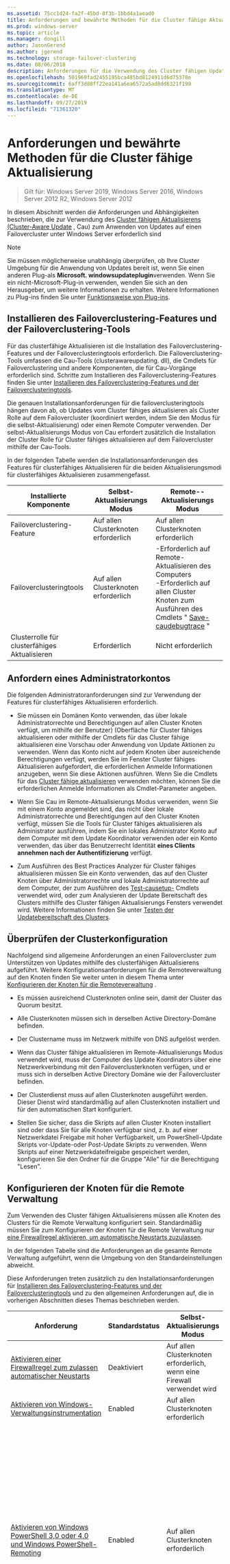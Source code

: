 ```yaml
---
ms.assetid: 75cc1d24-fa2f-45bd-8f3b-1bbd4a1aead0
title: Anforderungen und bewährte Methoden für die Cluster fähige Aktualisierung
ms.prod: windows-server
ms.topic: article
ms.manager: dongill
author: JasonGerend
ms.author: jgerend
ms.technology: storage-failover-clustering
ms.date: 08/06/2018
description: Anforderungen für die Verwendung des Cluster fähigen Updates zum Installieren von Updates auf Clustern, auf denen Windows Server ausgeführt wird.
ms.openlocfilehash: 501969fad2455195bca485bd8124911d6d75378e
ms.sourcegitcommit: 6aff3d88ff22ea141a6ea6572a5ad8dd6321f199
ms.translationtype: MT
ms.contentlocale: de-DE
ms.lasthandoff: 09/27/2019
ms.locfileid: "71361320"
---
```

# <a name="cluster-aware-updating-requirements-and-best-practices"></a>Anforderungen und bewährte Methoden für die Cluster fähige Aktualisierung

>Gilt für: Windows Server 2019, Windows Server 2016, Windows Server 2012 R2, Windows Server 2012

In diesem Abschnitt werden die Anforderungen und Abhängigkeiten beschrieben, die zur Verwendung des [Cluster fähigen Aktualisierens (Cluster-Aware Update](cluster-aware-updating.md) , Cau) zum Anwenden von Updates auf einen Failovercluster unter Windows Server erforderlich sind

> [!NOTE]  
> Sie müssen möglicherweise unabhängig überprüfen, ob Ihre Cluster Umgebung für die Anwendung von Updates bereit ist, wenn Sie einen anderen Plug\-als **Microsoft. windowsupdateplugin**verwenden. Wenn Sie ein nicht\-Microsoft-Plug\-in verwenden, wenden Sie sich an den Herausgeber, um weitere Informationen zu erhalten. Weitere Informationen zu Plug\-ins finden Sie unter [Funktionsweise von Plug\-ins](cluster-aware-updating-plug-ins.md).   

## <a name="BKMK_REQ_CLUS"></a>Installieren des Failoverclustering-Features und der Failoverclustering-Tools  
Für das clusterfähige Aktualisieren ist die Installation des Failoverclustering-Features und der Failoverclusteringtools erforderlich. Die Failoverclustering-Tools umfassen die Cau-Tools \(clusterawareupdating. dll\), die Cmdlets für Failoverclustering und andere Komponenten, die für Cau-Vorgänge erforderlich sind. Schritte zum Installieren des Failoverclustering-Features finden Sie unter [Installieren des Failoverclustering-Features und der Failoverclusteringtools](create-failover-cluster.md#install-the-failover-clustering-feature).  

Die genauen Installationsanforderungen für die failoverclusteringtools hängen davon ab, ob Updates vom Cluster fähiges aktualisieren als Cluster Rolle auf dem Failovercluster \(koordiniert werden, indem Sie den Modus für die selbst\-Aktualisierung\) oder einen Remote Computer verwenden. Der selbst\-Aktualisierungs Modus von Cau erfordert zusätzlich die Installation der Cluster Rolle für Cluster fähiges aktualisieren auf dem Failovercluster mithilfe der Cau-Tools.    

In der folgenden Tabelle werden die Installationsanforderungen des Features für clusterfähiges Aktualisieren für die beiden Aktualisierungsmodi für clusterfähiges Aktualisieren zusammengefasst.  

|Installierte Komponente|Selbst\-Aktualisierungs Modus|Remote\--Aktualisierungs Modus|  
|-----------------------|-----------------------|-------------------------|  
|Failoverclustering-Feature|Auf allen Clusterknoten erforderlich|Auf allen Clusterknoten erforderlich|  
|Failoverclusteringtools|Auf allen Clusterknoten erforderlich|-Erforderlich auf Remote\-Aktualisieren des Computers<br />-Erforderlich auf allen Cluster Knoten zum Ausführen des Cmdlets " [Save-caudebugtrace](https://docs.microsoft.com/powershell/module/clusterawareupdating/Save-CauDebugTrace?view=win10-ps) "|  
|Clusterrolle für clusterfähiges Aktualisieren|Erforderlich|Nicht erforderlich|  

## <a name="obtain-an-administrator-account"></a>Anfordern eines Administratorkontos  
Die folgenden Administratoranforderungen sind zur Verwendung der Features für clusterfähiges Aktualisieren erforderlich.  

-   Sie müssen ein Domänen Konto verwenden, das über lokale Administratorrechte und Berechtigungen auf allen Cluster Knoten verfügt, um mithilfe der Benutzer\) \(Oberfläche für Cluster fähiges aktualisieren oder mithilfe der Cmdlets für das Cluster fähige aktualisieren eine Vorschau oder Anwendung von Update Aktionen zu verwenden. Wenn das Konto nicht auf jedem Knoten über ausreichende Berechtigungen verfügt, werden Sie im Fenster Cluster fähiges Aktualisieren aufgefordert, die erforderlichen Anmelde Informationen anzugeben, wenn Sie diese Aktionen ausführen. Wenn Sie die Cmdlets für das [Cluster fähige aktualisieren](https://docs.microsoft.com/powershell/module/clusterawareupdating/?view=win10-ps) verwenden möchten, können Sie die erforderlichen Anmelde Informationen als Cmdlet-Parameter angeben.  

-   Wenn Sie Cau im Remote\-Aktualisierungs Modus verwenden, wenn Sie mit einem Konto angemeldet sind, das nicht über lokale Administratorrechte und Berechtigungen auf den Cluster Knoten verfügt, müssen Sie die Tools für Cluster fähiges aktualisieren als Administrator ausführen, indem Sie ein lokales Administrator Konto auf dem Computer mit dem Update Koordinator verwenden oder ein Konto verwenden, das über das Benutzerrecht Identität **eines Clients annehmen nach der Authentifizierung** verfügt. 

-   Zum Ausführen des Best Practices Analyzer für Cluster fähiges aktualisieren müssen Sie ein Konto verwenden, das auf den Cluster Knoten über Administratorrechte und lokale Administratorrechte auf dem Computer, der zum Ausführen des [Test-causetup-](https://docs.microsoft.com/powershell/module/clusterawareupdating/Test-CauSetup?view=win10-ps) Cmdlets verwendet wird, oder zum Analysieren der Update Bereitschaft des Clusters mithilfe des Cluster fähigen Aktualisierungs Fensters verwendet wird. Weitere Informationen finden Sie unter [Testen der Updatebereitschaft des Clusters](#BKMK_BPA).  

## <a name="verify-the-cluster-configuration"></a>Überprüfen der Clusterkonfiguration  
Nachfolgend sind allgemeine Anforderungen an einen Failovercluster zum Unterstützen von Updates mithilfe des clusterfähigen Aktualisierens aufgeführt. Weitere Konfigurationsanforderungen für die Remoteverwaltung auf den Knoten finden Sie weiter unten in diesem Thema unter [Konfigurieren der Knoten für die Remoteverwaltung](#BKMK_NODE_CONFIG) .  

-   Es müssen ausreichend Clusterknoten online sein, damit der Cluster das Quorum besitzt.  

-   Alle Clusterknoten müssen sich in derselben Active Directory-Domäne befinden.  

-   Der Clustername muss im Netzwerk mithilfe von DNS aufgelöst werden.  

-   Wenn das Cluster fähige aktualisieren im Remote\-Aktualisierungs Modus verwendet wird, muss der Computer des Update Koordinators über eine Netzwerkverbindung mit den Failoverclusterknoten verfügen, und er muss sich in derselben Active Directory Domäne wie der Failovercluster befinden.  

-   Der Clusterdienst muss auf allen Clusterknoten ausgeführt werden. Dieser Dienst wird standardmäßig auf allen Clusterknoten installiert und für den automatischen Start konfiguriert.  

-   Stellen Sie sicher, dass die Skripts auf allen Cluster Knoten installiert sind oder dass Sie für alle Knoten verfügbar sind, z. b. auf einer Netzwerkdatei Freigabe mit hoher Verfügbarkeit, um PowerShell-Update Skripts vor\-Update-oder Post\-Update Skripts zu verwenden. Wenn Skripts auf einer Netzwerkdateifreigabe gespeichert werden, konfigurieren Sie den Ordner für die Gruppe "Alle" für die Berechtigung "Lesen".  

## <a name="BKMK_NODE_CONFIG"></a>Konfigurieren der Knoten für die Remote Verwaltung  
Zum Verwenden des Cluster fähigen Aktualisierens müssen alle Knoten des Clusters für die Remote Verwaltung konfiguriert sein. Standardmäßig müssen Sie zum Konfigurieren der Knoten für die Remote Verwaltung nur [eine Firewallregel aktivieren, um automatische Neustarts zuzulassen](#BKMK_FW). 

In der folgenden Tabelle sind die Anforderungen an die gesamte Remote Verwaltung aufgeführt, wenn die Umgebung von den Standardeinstellungen abweicht.

Diese Anforderungen treten zusätzlich zu den Installationsanforderungen für [Installieren des Failoverclustering-Features und der Failoverclusteringtools](#BKMK_REQ_CLUS) und zu den allgemeinen Anforderungen auf, die in vorherigen Abschnitten dieses Themas beschrieben werden.  

|Anforderung|Standardstatus|Selbst\-Aktualisierungs Modus|Remote\--Aktualisierungs Modus|  
|---------------|---|-----------------------|-------------------------|  
|[Aktivieren einer Firewallregel zum zulassen automatischer Neustarts](#BKMK_FW)|Deaktiviert|Auf allen Clusterknoten erforderlich, wenn eine Firewall verwendet wird|Auf allen Clusterknoten erforderlich, wenn eine Firewall verwendet wird|  
|[Aktivieren von Windows-Verwaltungsinstrumentation](#BKMK_WMI)|Enabled|Auf allen Clusterknoten erforderlich|Auf allen Clusterknoten erforderlich|  
|[Aktivieren von Windows PowerShell 3,0 oder 4,0 und Windows PowerShell-Remoting](#BKMK_PS)|Enabled|Auf allen Clusterknoten erforderlich|Auf allen Clusterknoten muss Folgendes ausgeführt werden:<br /><br />-Das [Save-caudebugtrace](https://docs.microsoft.com/powershell/module/clusterawareupdating/Save-CauDebugTrace?view=win10-ps) -Cmdlet<br />-PowerShell Pre\-Update-und Post\-Update Skripts während einer Update Laufzeit<br />-Tests der Update Bereitschaft des Clusters mithilfe des Cluster fähigen Aktualisierungs Fensters oder des Windows PowerShell-Cmdlets " [Test\-causetup](https://docs.microsoft.com/powershell/module/clusterawareupdating/Test-CauSetup?view=win10-ps) "|  
|[Installieren von .NET Framework 4,6 oder 4,5](#BKMK_NET)|Enabled|Auf allen Clusterknoten erforderlich|Auf allen Clusterknoten muss Folgendes ausgeführt werden:<br /><br />-Das [Save-caudebugtrace](https://docs.microsoft.com/powershell/module/clusterawareupdating/Save-CauDebugTrace?view=win10-ps) -Cmdlet<br />-PowerShell Pre\-Update-und Post\-Update Skripts während einer Update Laufzeit<br />-Tests der Update Bereitschaft des Clusters mithilfe des Cluster fähigen Aktualisierungs Fensters oder des Windows PowerShell-Cmdlets " [Test\-causetup](https://docs.microsoft.com/powershell/module/clusterawareupdating/Test-CauSetup?view=win10-ps) "|  

### <a name="BKMK_FW"></a>Aktivieren einer Firewallregel zum zulassen automatischer Neustarts  
Um automatische Neustarts nach dem Anwenden von Updates zuzulassen \(wenn die Installation eines Updates einen Neustart erfordert\), wenn die Windows-Firewall oder eine nicht\-Microsoft-Firewall auf den Cluster Knoten verwendet wird, muss auf jedem Knoten, der folgenden Datenverkehr zulässt, eine Firewallregel aktiviert werden:  

-   Protokoll: TCP  

-   Richtung: Eingehend  

-   Programm: wininit.exe  

-   Ports: Dynamische RPC-Ports  

-   Profil: Domäne  

Wenn die Windows-Firewall auf den Clusterknoten verwendet wird, können Sie dazu die Regelgruppe **Remotecomputer herunterfahren** der Windows-Firewall auf den einzelnen Clusterknoten aktivieren. Wenn Sie das Fenster für die Cluster fähige Aktualisierung zum Anwenden von Updates und zum Konfigurieren der Optionen für die selbst\-Aktualisierung verwenden, wird die Regelgruppe **Remote Computer herunter** fahren der Windows-Firewall automatisch auf den einzelnen Cluster Knoten aktiviert.  

> [!NOTE]  
> Die Regelgruppe **Remote Shutdown** der Windows-Firewall kann nicht aktiviert werden, wenn sie mit Gruppenrichtlinieneinstellungen in Konflikt steht, die für die Windows-Firewall konfiguriert sind.    

Die Firewallregelgruppe **Remote Shutdown** wird auch durch Angeben des **– enablefirewallrules** -Parameters aktiviert, wenn die folgenden Cmdlets für Cluster fähiges aktualisieren ausgeführt werden: [Add-cauclusterrole](https://docs.microsoft.com/powershell/module/clusterawareupdating/Add-CauClusterRole?view=win10-ps), [Aufruf-caurun](https://docs.microsoft.com/powershell/module/clusterawareupdating/Invoke-CauRun?view=win10-ps)und [setcauclusterrole](https://docs.microsoft.com/powershell/module/clusterawareupdating/Set-CauClusterRole?view=win10-ps).  

Das folgende PowerShell-Beispiel zeigt eine zusätzliche Methode zum Aktivieren automatischer Neustarts auf einem Cluster Knoten.  

```PowerShell  
Set-NetFirewallRule -Group "@firewallapi.dll,-36751" -Profile Domain -Enabled true  
```  

### <a name="BKMK_WMI"></a>Windows-Verwaltungsinstrumentation aktivieren (WMI) 
Alle Cluster Knoten müssen mit Windows-Verwaltungsinstrumentation \(WMI-\)für die Remote Verwaltung konfiguriert werden. Diese Option ist standardmäßig aktiviert.  

Gehen Sie wie folgt vor, um die Remoteverwaltung manuell zu aktivieren:  

1.  Starten Sie in der Konsole "Dienste" den Dienst **Windows-Remoteverwaltung** , und legen Sie für den Starttyp **Automatisch**fest.  

2.  Führen Sie das [Set-wsmanquickconfig-](https://docs.microsoft.com/powershell/module/Microsoft.WsMan.Management/Set-WSManQuickConfig?view=powershell-6) Cmdlet aus, oder führen Sie den folgenden Befehl an einer Eingabeaufforderung mit erhöhten Rechten aus:  

    ```PowerShell  
    winrm quickconfig -q  
    ```  

Zur Unterstützung von WMI-Remoting muss die eingehende Firewallregel für **Windows-Remoteverwaltung \(http\-in\)** auf jedem Knoten aktiviert sein, wenn die Windows-Firewall auf den Cluster Knoten verwendet wird.  Diese Regel ist standardmäßig aktiviert.  

### <a name="BKMK_PS"></a>Aktivieren von Windows PowerShell und Windows PowerShell-Remoting  
PowerShell muss installiert und aktiviert sein, damit Remote Befehle auf allen Cluster Knoten ausgeführt werden können, um den selbst\-Aktualisierungs Modus und bestimmte Cau-Features im Remote\-Aktualisierungs Modus zu aktivieren. PowerShell ist standardmäßig installiert und für Remoting aktiviert.  

Verwenden Sie eine der folgenden Methoden, um PowerShell-Remoting zu aktivieren:  

-   Führen Sie das Cmdlet [enable-psremoting](https://docs.microsoft.com/powershell/module/Microsoft.PowerShell.Core/Enable-PSRemoting) aus.  

-   Konfigurieren Sie eine Domänen\-Ebene Gruppenrichtlinie Einstellung für Windows-Remoteverwaltung \(WinRM-\).  

Weitere Informationen zum Aktivieren von PowerShell-Remoting finden Sie unter [Informationen zu Remote Anforderungen](https://docs.microsoft.com/powershell/module/microsoft.powershell.core/about/about_remote_requirements?view=powershell-6).  

### <a name="BKMK_NET"></a>Installieren von .NET Framework 4,6 oder 4,5  
Um den selbst\-Aktualisierungs Modus und bestimmte Cau-Features im Remote\-Aktualisierungs Modus zu aktivieren, muss .NET Framework 4,6 oder .NET Framework 4,5 (auf Windows Server 2012 R2) auf allen Cluster Knoten installiert sein. Standardmäßig ist .NET Framework installiert.  

Verwenden Sie den folgenden Befehl, um .NET Framework 4,6 (oder 4,5) mithilfe von PowerShell zu installieren, wenn er nicht bereits installiert ist:

```PowerShell
Install-WindowsFeature -Name NET-Framework-45-Core
```

## <a name="BKMK_BEST_PRAC"></a>Empfehlungen zu bewährten Methoden für die Verwendung des Cluster fähigen Updates 

### <a name="BKMK_BP_WUA"></a>Empfehlungen zum Anwenden von Microsoft-Updates

Wenn Sie mit der Verwendung von Cau zum Anwenden von Updates mit dem Standard-Plug\-von **Microsoft. windowsupdateplugin** in in einem Cluster beginnen, wird empfohlen, keine anderen Methoden zum Installieren von Software Updates von Microsoft auf den Cluster Knoten zu verwenden.  

> [!CAUTION]  
> Das Kombinieren von Cau mit Methoden zum automatischen Aktualisieren einzelner Knoten \(nach einem festgelegten Zeitplan\) kann zu unvorhersehbaren Ergebnissen führen, einschließlich Dienstunterbrechungen und ungeplanter Ausfallzeiten.  

Empfohlene Richtlinien:  

-   Um die besten Ergebnisse zu erzielen, empfiehlt es sich, dass Sie Einstellungen auf dem Clusterknoten für die automatische Aktualisierung deaktivieren, z. B. über die Einstellungen für automatische Updates in der Systemsteuerung oder über die Einstellungen, die mithilfe der Gruppenrichtlinie konfiguriert werden.  

    > [!CAUTION]  
    > Die automatische Installation von Updates auf den Clusterknoten kann die Installation von Updates durch clusterfähiges Aktualisieren beeinträchtigen und somit beim clusterfähigen Aktualisieren zu Fehlern führen.  

    Die folgenden Einstellungen für automatische Updates sind (sofern erforderlich) mit dem clusterfähigen Aktualisieren kompatibel, da der Administrator die zeitliche Abfolge der Updateinstallation steuern kann.  

    -   Einstellungen zur Benachrichtigung vor dem Herunterladen von Updates und zur Benachrichtigung vor der Installation  

    -   Einstellungen zum automatischen Herunterladen von Updates und zur Benachrichtigung vor der Installation  

    Wenn die Option "Automatische Updates" Updates jedoch zur selben Zeit wie eine Updateausführung für clusterfähiges Aktualisieren herunterlädt, kann die Updateausführung möglicherweise länger dauern.  

-   Konfigurieren Sie kein Update System wie z. b. Windows Server Update Services \(WSUS-\), um Updates automatisch \(auf einem festgelegten Zeitplan\) auf Cluster Knoten anzuwenden.  

-   Alle Clusterknoten müssen einheitlich für die Verwendung derselben Updatequelle konfiguriert sein, z. B. WSUS-Server, Windows-Update oder Microsoft Update.  

-   Schließen Sie Clusterknoten von allen erforderlichen oder automatischen Updates aus, wenn Sie Softwareupdates mithilfe eines Konfigurationsverwaltungssystems auf Computer im Netzwerk anwenden. Beispiele für Konfigurationsverwaltungssysteme sind Microsoft System Center Configuration Manager 2007 und Microsoft System Center Virtual Machine Manager 2008.  

-   Wenn z. b. interne Software Verteilungs Server \(, die\) zum Speichern und Bereitstellen der Updates verwendet werden, müssen Sie sicherstellen, dass die genehmigten Updates für die Cluster Knoten von diesen Servern korrekt identifiziert werden.  

#### <a name="BKMK_PROXY"></a>Anwenden von Microsoft-Updates in Zweigstellen Szenarios  
Wenn Sie in bestimmten Filialszenarien Microsoft-Updates über Microsoft Update oder Windows Update auf Clusterknoten herunterladen möchten, müssen Sie möglicherweise auf jedem Knoten Proxyeinstellungen für das lokale Systemkonto konfigurieren. Dies kann z. B. erforderlich sein, wenn die Filialcluster auf Microsoft Update oder Windows Update zugreifen, um Updates mithilfe eines lokalen Proxyservers herunterzuladen.  

Konfigurieren Sie bei Bedarf die WinHTTP-Proxy Einstellungen auf den einzelnen Knoten, um einen lokalen Proxy Server anzugeben und lokale Adress Ausnahmen \(d. h. eine Umgehungs Liste für lokale Adressen\)zu konfigurieren. Dazu können Sie den folgenden Befehl an einer Eingabeaufforderung mit erhöhten Rechten auf den einzelnen Clusterknoten ausführen:  

```  
netsh winhttp set proxy <ProxyServerFQDN >:<port> "<local>"  
```  

Dabei ist <*proxyserverfqdn*> der voll qualifizierte Domänen Name für den Proxy Server und <*Port*> ist der Port, über den die Kommunikation stattfinden soll (normalerweise Port 443).  

Geben Sie beispielsweise den folgenden Befehl ein, um die WinHTTP-Proxy Einstellungen für das lokale System Konto anzugeben, in dem der Proxy Server *MyProxy.contoso.com*mit Port 443 und lokale Adress Ausnahmen angegeben ist:  

```  
netsh winhttp set proxy MyProxy.CONTOSO.com:443 "<local>"  
```  

### <a name="BKMK_BP_HF"></a>Empfehlungen für die Verwendung von Microsoft. hotfixplugin  

-   Es wird empfohlen, dass Sie Berechtigungen im Hotfixstammordner und in der Hotfixkonfigurationsdatei konfigurieren, um den Schreibzugriff nur auf lokale Administratoren auf den Computer zu beschränken, die zum Speichern dieser Dateien verwendet werden. Dadurch können Manipulationen an diesen Dateien durch nicht berechtigte Benutzer verhindert werden, die die Funktionalität des Failoverclusters beeinträchtigen könnten, wenn Hotfixes angewendet werden.  

-   Um die Datenintegrität für den Server Message Block \(SMB-\) Verbindungen sicherzustellen, die für den Zugriff auf den hotfixstamm Ordner verwendet werden, sollten Sie die SMB-Verschlüsselung im freigegebenen SMB-Ordner konfigurieren, sofern dies möglich ist. **Microsoft.HotfixPlugin** erfordert, dass die SMB-Signatur oder SMB-Verschlüsselung konfiguriert ist, um die Datenintegrität für SMB-Verbindungen sicherzustellen. 

    Weitere Informationen finden Sie unter [Einschränken des Zugriffs auf den hotfixstamm Ordner und die hotfixkonfigurationsdatei](cluster-aware-updating-plug-ins.md#BKMK_ACL).

### <a name="additional-recommendations"></a>Weitere Empfehlungen  

-   Um Konflikte mit einer Updateausführung für clusterfähiges Aktualisieren zu vermeiden, die möglicherweise für den gleichen Zeitpunkt vorgesehen sind, planen Sie während der geplanten Wartungszeitfenster keine Kennwortänderungen für Clusternamenobjekte und virtuelle Computerobjekte.  

-   Sie sollten die entsprechenden Berechtigungen für Pre\-Update und Post\-Update-Skripts festlegen, die in freigegebenen Netzwerk Ordnern gespeichert werden, um mögliche Manipulationen an diesen Dateien durch nicht autorisierte Benutzer zu verhindern.  

-   Zum Konfigurieren von Cau im selbst\-Aktualisierungs Modus muss ein virtuelles Computer Objekt \(VCO\) für die Cluster Rolle für Cluster fähiges aktualisieren in Active Directory erstellt werden. Dieses Objekt kann durch das clusterfähige Aktualisieren automatisch zu dem Zeitpunkt erstellt werden, zu dem die Clusterrolle für clusterfähiges Aktualisieren hinzugefügt wird, wenn der Failovercluster über die entsprechenden Berechtigungen verfügt. Aufgrund der Sicherheitsrichtlinien in einigen Organisationen ist es möglicherweise erforderlich, das Objekt in Active Directory vorab bereitzustellen. Das entsprechende Verfahren hierfür finden Sie unter [Schritte für die Vorabbereitstellung eines Kontos für eine Clusterrolle](https://docs.microsoft.com/previous-versions/windows/it-pro/windows-server-2008-R2-and-2008/cc731002\(v=ws.10\)#steps-for-prestaging-the-cluster-name-account).  

-   Sie können Profile für die Updateausführung erstellen, um Updateausführungseinstellungen für verschiedene Failovercluster mit ähnlichen Aktualisierungsanforderungen in der IT-Organisation zu speichern und wiederzuverwenden. In Abhängigkeit vom Aktualisierungsmodus können Sie die Updateausführungsprofile zusätzlich auf einer Dateifreigabe speichern und verwalten, auf die alle Remotecomputer für den Updatekoordinator oder die Failovercluster zugreifen können. Weitere Informationen finden Sie unter [Erweiterte Optionen und Update Lauf Profile für Cau](cluster-aware-updating-options.md).  

## <a name="BKMK_BPA"></a>Testen der Update Bereitschaft des Clusters  
Sie können das Cau-Best Practices Analyzer \(BPA-\) Modell ausführen, um zu testen, ob ein Failovercluster und die Netzwerkumgebung viele der Anforderungen erfüllen, damit Software Updates von Cau angewendet werden. Viele der Tests prüfen die Umgebung auf die Bereitschaft zur Anwendung von Microsoft-Updates mithilfe des Standard-Plug\-in, **Microsoft. windowsupdateplugin**.  

> [!NOTE]  
> Möglicherweise müssen Sie unabhängig prüfen, ob Ihre Cluster Umgebung für die Anwendung von Software Updates bereit ist, indem Sie eine Plug\-in einem anderen als **Microsoft. windowsupdateplugin**verwenden. Wenn Sie ein nicht\-Microsoft-Plug\-in verwenden, wie z. b. einen von Ihrem Hardwarehersteller bereitgestellten, wenden Sie sich an den Verleger, um weitere Informationen zu erhalten.  

Zum Ausführen des Best Practices Analyzer (BPA) haben Sie die folgenden beiden Möglichkeiten:  

1.  Wählen Sie in der Konsole für clusterfähiges Aktualisieren die Option **Vorbereitung auf das Clusterupdate analysieren** aus. Nachdem der BPA die Bereitschafts Tests abgeschlossen hat, wird ein Testbericht angezeigt. Wenn auf den Clusterknoten Probleme aufgetreten sind, werden die bestimmten Probleme und die betroffenen Knoten identifiziert, damit Sie entsprechende Korrekturmaßnahmen ergreifen können. Diese Tests können einige Minuten dauern.  

2.  Führen Sie das [Test-causetup-](https://docs.microsoft.com/powershell/module/clusterawareupdating/Test-CauSetup) Cmdlet aus. Sie können das Cmdlet auf einem lokalen Computer oder einem Remote Computer ausführen, auf dem das Failoverclustering-Modul für Windows PowerShell (Teil der Failoverclustering-Tools) installiert ist. Sie können das Cmdlet auch auf einem Knoten des Failoverclusters ausführen.  

> [!NOTE]  
> -   Sie müssen ein Konto verwenden, das auf den Cluster Knoten über Administratorrechte und lokale Administratorrechte auf dem Computer verfügt, der zum Ausführen des **Test\-causetup** -Cmdlets oder zum Analysieren der Update Bereitschaft des Clusters mithilfe des Cluster fähigen Aktualisierungs Fensters verwendet wird. Zum Ausführen der Tests mithilfe des Cluster fähigen Aktualisierungs Fensters müssen Sie auf dem Computer mit den erforderlichen Anmelde Informationen angemeldet sein.  
> -   Bei den Tests wird angenommen, dass die Tools für clusterfähiges Aktualisieren, die zum Anzeigen einer Updatevorschau oder zum Anwenden von Updates verwendet werden, auf demselben Computer und mit denselben Anmeldeinformationen ausgeführt werden, die zum Testen der Updatebereitschaft des Clusters verwendet werden.  

> [!IMPORTANT]  
> Es wird dringend empfohlen, dass Sie die Cluster in den folgenden Situationen auf die Updatebereitschaft testen:  
>   
> -   Bevor Sie das clusterfähige Aktualisieren zum ersten Mal zum Anwenden von Softwareupdates verwenden können.  
> -   Nachdem Sie einen Knoten zum Cluster hinzugefügt oder andere Hardwareänderungen am Cluster vorgenommen haben, die die Ausführung des Assistenten zum Überprüfen von Clustern erfordern.  
> -   Nachdem Sie eine Update Quelle geändert haben, oder ändern Sie die Update Einstellungen oder-Konfigurationen \(anderen als Cau-\), die sich auf die Anwendung von Updates auf den Knoten auswirken können.  

### <a name="tests-for-cluster-updating-readiness"></a>Tests für die Updatebereitschaft des Clusters  
In der folgenden Tabelle sind die Tests für die Updatebereitschaft des Clusters, einige allgemeine Probleme sowie Schritte zur Behebung dieser Probleme aufgeführt.  


|                                                      Test                                                      |                                                                                                                                               Mögliche Probleme und Auswirkungen                                                                                                                                               |                                                                                                                                                                                         Lösungsschritte                                                                                                                                                                                         |
|----------------------------------------------------------------------------------------------------------------|-------------------------------------------------------------------------------------------------------------------------------------------------------------------------------------------------------------------------------------------------------------------------------------------------------------------------|--------------------------------------------------------------------------------------------------------------------------------------------------------------------------------------------------------------------------------------------------------------------------------------------------------------------------------------------------------------------------------------------------|
|                                     Der Failovercluster muss verfügbar sein.                                     |                                                                                       Der Failoverclustername kann nicht aufgelöst werden oder der Zugriff ist auf mindestens einen Clusterknoten nicht möglich. Der BPA kann die Clusterbereitschaftstests nicht ausführen.                                                                                        |                                                                   -Überprüfen Sie die Schreibweise des Namens des Clusters, der während der BPA-Laufzeit angegeben wurde.<br />-Stellen Sie sicher, dass alle Knoten des Clusters online sind und ausgeführt werden.<br />-Überprüfen Sie, ob der Konfigurationsüberprüfungs-Assistent erfolgreich auf dem Failovercluster ausgeführt werden kann.                                                                    |
|                    Die Failoverclusterknoten müssen über die Windows-Verwaltungsinstrumentation (WMI) für die Remoteverwaltung aktiviert sein.                    |                                                Mindestens ein Failoverclusterknoten ist nicht mit Windows-Verwaltungsinstrumentation \(WMI-\)für die Remote Verwaltung aktiviert. Die Clusterknoten können nicht über das clusterfähige Aktualisieren aktualisiert werden, wenn die Knoten nicht für die Remoteverwaltung konfiguriert sind.                                                 |                                                                                                  Stellen Sie sicher, dass alle Failoverclusterknoten über die WMI für die Remoteverwaltung aktiviert wurden. Weitere Informationen finden Sie in diesem Thema unter [Konfigurieren der Knoten für die Remoteverwaltung](#BKMK_NODE_CONFIG).                                                                                                   |
|                      PowerShell-Remoting muss auf jedem Failoverclusterknoten aktiviert werden.                       |                                                           PowerShell ist nicht installiert oder nicht für das Remoting auf mindestens einem Failoverclusterknoten aktiviert. Cau kann nicht für den selbst\-Aktualisierungs Modus konfiguriert werden oder bestimmte Features im Remote\-Aktualisierungs Modus verwenden.                                                            |                                                                                             Stellen Sie sicher, dass PowerShell auf allen Cluster Knoten installiert und für das Remoting aktiviert ist.<br /><br />Weitere Informationen finden Sie in diesem Thema unter [Konfigurieren der Knoten für die Remoteverwaltung](#BKMK_NODE_CONFIG).                                                                                             |
|                                            Failoverclusterversion                                            |                                                                            Mindestens ein Knoten im Failovercluster wird nicht unter Windows Server 2016, Windows Server 2012 R2 oder Windows Server 2012 ausgeführt. Der Failovercluster kann nicht mithilfe des clusterfähigen Aktualisierens aktualisiert werden.                                                                             |                                                                   Vergewissern Sie sich, dass der während der BPA-Ausführung angegebene Failovercluster unter Windows Server 2016, Windows Server 2012 R2 oder Windows Server 2012 ausgeführt wird.<br /><br />Weitere Informationen finden Sie unter [Überprüfen der Clusterkonfiguration](#BKMK_REQ_CLUS) in diesem Thema.                                                                   |
| Die erforderlichen Versionen von .NET Framework und Windows PowerShell müssen auf allen Failoverclusterknoten installiert werden. |                                                                                              .NET Framework 4,6, 4,5 oder Windows PowerShell ist auf mindestens einem Cluster Knoten nicht installiert. Möglicherweise funktionieren einige Features für das clusterfähige Aktualisieren nicht.                                                                                              |                                                                            Stellen Sie sicher, dass .NET Framework 4,6 oder 4,5 und Windows PowerShell auf allen Cluster Knoten installiert sind, sofern diese erforderlich sind.<br /><br />Weitere Informationen finden Sie in diesem Thema unter [Konfigurieren der Knoten für die Remoteverwaltung](#BKMK_NODE_CONFIG).                                                                             |
|                           Der Clusterdienst muss auf allen Clusterknoten ausgeführt werden.                           |                                                                                                            Der Clusterdienst wird auf mindestens einem Knoten nicht ausgeführt. Der Failovercluster kann nicht mithilfe des clusterfähigen Aktualisierens aktualisiert werden.                                                                                                             |                        -Stellen Sie sicher, dass die Clusterdienst \(ClusSvc-\) auf allen Knoten im Cluster gestartet wird und für den automatischen Start konfiguriert ist.<br />-Überprüfen Sie, ob der Konfigurationsüberprüfungs-Assistent erfolgreich auf dem Failovercluster ausgeführt werden kann.<br /><br />Weitere Informationen finden Sie unter [Überprüfen der Clusterkonfiguration](#BKMK_REQ_CLUS) in diesem Thema.                         |
|     Automatische Updates dürfen nicht für die automatische Installation von Updates auf beliebigen Failoverclusterknoten konfiguriert werden.     |                                           Auf mindestens einem Failoverclusterknoten sind automatische Updates für die automatische Installation von Microsoft-Updates auf diesem Knoten konfiguriert. Die Kombination des clusterfähigen Aktualisierens mit anderen Aktualisierungsmethoden kann zu ungeplanter Downtime oder zu unvorhergesehenen Ergebnissen führen.                                            |                                                     Wenn die Windows Update-Funktionalität auf mindestens einem Clusterknoten für automatische Updates konfiguriert ist, stellen Sie sicher, dass automatische Updates nicht für die automatische Installation von Updates konfiguriert sind.<br /><br />Weitere Informationen finden Sie unter [Empfehlungen zum Anwenden von Microsoft-Updates](#BKMK_BP_WUA).                                                     |
|                          Die Failoverclusterknoten müssen dieselbe Updatequelle verwenden.                          |                                                    Mindestens ein Failoverclusterknoten ist für die Verwendung einer Updatequelle für Microsoft-Updates konfiguriert, die sich von den restlichen Knoten unterscheidet. Die Updates werden möglicherweise nicht einheitlich über das clusterfähige Aktualisieren auf die Clusterknoten angewendet.                                                    |                                                                        Stellen Sie sicher, dass alle Clusterknoten für die Verwendung derselben Updatequelle konfiguriert sind, z. B. WSUS-Server, Windows-Update oder Microsoft Update.<br /><br />Weitere Informationen finden Sie unter [Empfehlungen zum Anwenden von Microsoft-Updates](#BKMK_BP_WUA).                                                                         |
|       Eine Firewallregel, die das Remoteherunterfahren gestattet, muss auf jedem Knoten im Failovercluster aktiviert werden.       |                 Mindestens ein Failoverclusterknoten verfügt nicht über eine aktivierte Firewallregel, die das Remoteherunterfahren gestattet, oder eine Gruppenrichtlinieneinstellung verhindert, dass diese Regel aktiviert wird. Eine Updateausführung, die Updates anwendet, die einen automatischen Neustart der Knoten erfordern, wurde möglicherweise nicht ordnungsgemäß beendet.                  |                                                                    Wenn die Windows-Firewall oder eine nicht\-Microsoft-Firewall auf den Cluster Knoten verwendet wird, konfigurieren Sie eine Firewallregel, die das Remote Herunterfahren zulässt.<br /><br />Weitere Informationen finden Sie unter [Aktivieren einer Firewallregel zum Zulassen automatischer Neustarts](#BKMK_FW) in diesem Thema.                                                                    |
|          Die Proxyservereinstellung muss auf jedem Failoverclusterknoten auf einen lokalen Proxyserver festgelegt werden.          |                             Mindestens ein Failoverclusterknoten weist eine fehlerhafte Proxyserverkonfiguration auf.<br /><br />Wenn ein lokaler Proxyserver verwendet wird, muss die Proxyservereinstellung auf den einzelnen Knoten ordnungsgemäß konfiguriert werden, damit der Cluster auf Microsoft Update oder Windows Update zugreifen kann.                              |                                            Stellen Sie sicher, dass die WinHTTP-Proxyeinstellungen auf allen Clusterknoten auf einem lokalen Proxyserver eingestellt sind, wenn dies erforderlich ist. Wenn in Ihrer Umgebung kein Proxyserver verwendet wird, kann diese Warnung ignoriert werden.<br /><br />Weitere Informationen finden Sie in diesem Thema unter [Anwenden von Updates in Filialszenarien](#BKMK_PROXY).                                            |
|        Die Cluster Rolle für Cluster fähiges aktualisieren muss auf dem Failovercluster installiert werden, um den selbst\-Aktualisierungs Modus zu aktivieren.        |                                                                                                   Die Clusterrolle für clusterfähiges Aktualisieren ist auf diesem Failovercluster nicht installiert. Diese Rolle ist für die selbst\-Aktualisierung von Clustern erforderlich.                                                                                                   |      Fügen Sie die Cluster Rolle für Cluster fähiges aktualisieren auf dem Failovercluster mit einer der folgenden Methoden hinzu, um das Cluster fähige aktualisieren im selbst\-Aktualisierungs Modus zu verwenden:<br /><br />-Führen Sie das PowerShell-Cmdlet [Add-cauclusterrole](https://docs.microsoft.com/powershell/module/clusterawareupdating/Add-CauClusterRole) aus.<br />-Wählen Sie im Fenster Cluster fähiges aktualisieren die **Option Cluster selbst\-Aktualisierungs Optionen konfigurieren** aus.      |
|         Die Cluster Rolle für Cluster fähiges aktualisieren muss auf dem Failovercluster aktiviert werden, um den selbst\-Aktualisierungs Modus zu aktivieren.         | Die Clusterrolle für clusterfähiges Aktualisieren ist deaktiviert. Die Cluster Rolle für Cluster fähiges aktualisieren ist z. b. nicht installiert oder wurde mithilfe des PowerShell-Cmdlets [\-cauclusterrole deaktivieren](https://docs.microsoft.com/powershell/module/clusterawareupdating/Disable-CauClusterRole) deaktiviert. Diese Rolle ist für die selbst\-Aktualisierung von Clustern erforderlich. | Aktivieren Sie die Cluster Rolle für Cluster fähiges aktualisieren auf diesem Failovercluster mit einer der folgenden Methoden, um das Cluster fähige aktualisieren im selbst\-Aktualisierungs Modus zu verwenden:<br /><br />-Führen Sie das PowerShell-Cmdlet [enable-cauclusterrole](https://docs.microsoft.com/powershell/module/clusterawareupdating/Enable-CauClusterRole) aus.<br />-Wählen Sie im Fenster Cluster fähiges aktualisieren die **Option Cluster selbst\-Aktualisierungs Optionen konfigurieren** aus. |
|      Der konfigurierte\-Plug-in für Cluster fähiges aktualisieren für den selbst\-Aktualisierungs Modus muss auf allen Failoverclusterknoten registriert werden.      |                                                              Die Cluster Rolle für Cluster fähiges aktualisieren auf einem oder mehreren Knoten dieses Failoverclusters kann nicht auf das Plug\-für Cluster fähiges aktualisieren im Modul zugreifen, das in den Optionen für die selbst\-Aktualisierung konfiguriert ist. Eine selbst\-Aktualisierungs Ausführung kann fehlschlagen.                                                              |           -Stellen Sie sicher, dass das konfigurierte\-Plug-in für Cluster fähiges aktualisieren auf allen Cluster Knoten installiert wird. Befolgen Sie hierzu das Installationsverfahren für das Produkt, das das Plug\-für Cluster fähiges aktualisieren bereitstellt.<br />-Führen Sie das PowerShell-Cmdlet [Register\-cauplugin](https://docs.microsoft.com/powershell/module/clusterawareupdating/Register-CauPlugin) aus, um die Plug\-in auf den erforderlichen Cluster Knoten zu registrieren.           |
|                Alle Failoverclusterknoten müssen denselben Satz von registrierten Plug\-ins für Cluster fähiges aktualisieren aufweisen.                 |                                                                             Bei einer selbst\-Update Ausführung tritt möglicherweise ein Fehler auf, wenn der Plug\-in, der für die Verwendung in einer Update Ausführung konfiguriert ist, in einen anderen geändert wird, der nicht auf allen Cluster Knoten verfügbar ist.                                                                              |           -Stellen Sie sicher, dass das konfigurierte\-Plug-in für Cluster fähiges aktualisieren auf allen Cluster Knoten installiert wird. Befolgen Sie hierzu das Installationsverfahren für das Produkt, das das Plug\-für Cluster fähiges aktualisieren bereitstellt.<br />-Führen Sie das PowerShell-Cmdlet [Register\-cauplugin](https://docs.microsoft.com/powershell/module/clusterawareupdating/Register-CauPlugin) aus, um die Plug\-in auf den erforderlichen Cluster Knoten zu registrieren.           |
|                               Die konfigurierten Optionen für die Updateausführung müssen gültig sein.                                |                                                                          Der für diesen Failovercluster konfigurierte selbst\-Aktualisierungs Zeitplan und die Update Lauf Optionen sind unvollständig oder nicht gültig. Eine selbst\-Aktualisierungs Ausführung kann fehlschlagen.                                                                           |                                                            Konfigurieren Sie einen gültigen Zeitplan für die selbst\-Aktualisierung und den Satz von Optionen für die Update Ausführung. Beispielsweise können Sie das PowerShell-Cmdlet [Set\-cauclusterrole](https://docs.microsoft.com/powershell/module/clusterawareupdating/Set-CauClusterRole) verwenden, um die Cluster Rolle für Cluster fähiges aktualisieren zu konfigurieren.                                                            |
|                  Mindestens zwei Failoverclusterknoten müssen Besitzer der Clusterrolle für clusterfähiges Aktualisieren sein.                  |                                                                                        Eine im selbst\-Aktualisierungs Modus gestartete Update Ausführung schlägt fehl, da die Cluster Rolle für Cluster fähiges aktualisieren keinen möglichen Besitzer Knoten besitzt, zu dem gewechselt werden kann.                                                                                         |                                                                                                                Stellen Sie mithilfe der Failoverclustering-Tools sicher, dass alle Clusterknoten als mögliche Besitzer der Clusterrolle für clusterfähiges Aktualisieren konfiguriert sind. Hierbei handelt es sich um die Standardkonfiguration.                                                                                                                |
|                  Alle Failoverclusterknoten müssen auf die Windows PowerShell-Skripts zugreifen können.                  |                                                                        Nicht alle möglichen Besitzer Knoten der Cluster Rolle für Cluster fähiges aktualisieren können auf die konfigurierten Windows PowerShell-Pre\-Update-und Post\-Update-Skripts zugreifen. Eine selbst\-Update Ausführung schlägt fehl.                                                                        |                                                                                                                    Stellen Sie sicher, dass alle möglichen Besitzer Knoten der Cluster Rolle für Cluster fähiges Aktualisieren über Berechtigungen für den Zugriff auf die konfigurierten PowerShell-Pre\-Update-und Post\-Update Skripts verfügen.                                                                                                                     |
|                   Alle Failoverclusterknoten müssen dieselben Windows PowerShell-Skripts verwenden.                   |                                                     Nicht alle möglichen Besitzer Knoten der Cluster Rolle für Cluster fähiges aktualisieren verwenden dieselbe Kopie der angegebenen Windows PowerShell Pre\-Update-und Post\-Update-Skripts. Eine selbst\-Update Ausführung kann fehlschlagen oder ein unerwartetes Verhalten zeigen.                                                     |                                                                                                                                   Stellen Sie sicher, dass alle möglichen Besitzer Knoten der Cluster Rolle für Cluster fähiges aktualisieren dieselben PowerShell-Skripts für das Pre\-Update und Post\-Updates verwenden.                                                                                                                                   |
|         Die Einstellung "WarnAfter", die für die Updateausführung angegeben wurde, muss niedriger sein als die Einstellung "StopAfter".         |                                                                           Die angegebenen Timeoutwerte der Updateausführung für clusterfähiges Aktualisieren sorgen dafür, dass der Warnungstimeout wirkungslos ist. Eine Updateausführung kann möglicherweise abgebrochen werden, bevor ein Warnereignisprotokoll generiert werden kann.                                                                            |                                                                                                                                      Konfigurieren Sie in den Optionen der Updateausführung einen Optionswert für **WarnAfter** , der niedriger als der Optionswert für **StopAfter** ist.                                                                                                                                       |

## <a name="see-also"></a>Weitere Informationen  

-   [Übersicht über das Cluster fähige aktualisieren](cluster-aware-updating.md)